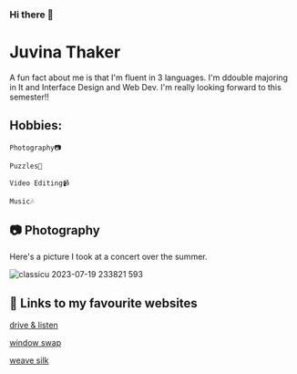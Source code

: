 ### Hi there 👋


# Juvina Thaker

A fun fact about me is that I'm fluent in 3 languages. I'm ddouble majoring in It and Interface Design and Web Dev. I'm really looking forward to this semester!!

Hobbies:
-

    Photography📷
     
    Puzzles🧩

    Video Editing📹

    Music🎶

## 📷 Photography

Here's a picture I took at a concert over the summer.

![classicu 2023-07-19 233821 593](https://github.com/juvithaker/juvithaker/assets/64047598/b2dd0fd1-38fa-4cfa-be27-4b1e726b3b20)







## 🔗 Links to my favourite websites
[drive & listen](https://driveandlisten.herokuapp.com)

[window swap](https://www.window-swap.com)

[weave silk](http://weavesilk.com)



